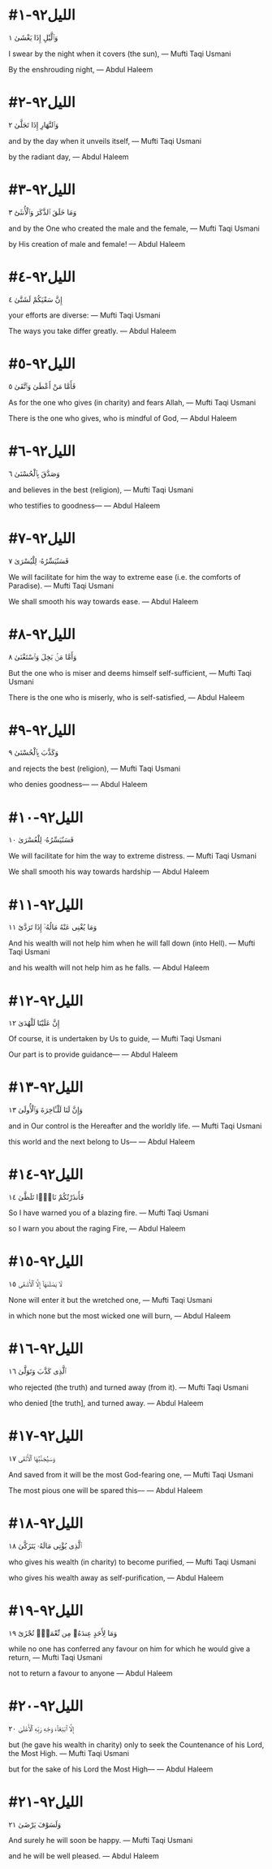 


# #الليل٩٢-١
وَٱلَّيْلِ إِذَا يَغْشَىٰ ١

I swear by the night when it covers (the sun),
— Mufti Taqi Usmani


By the enshrouding night,
— Abdul Haleem



# #الليل٩٢-٢
وَٱلنَّهَارِ إِذَا تَجَلَّىٰ ٢

and by the day when it unveils itself,
— Mufti Taqi Usmani


by the radiant day,
— Abdul Haleem



# #الليل٩٢-٣
وَمَا خَلَقَ ٱلذَّكَرَ وَٱلْأُنثَىٰٓ ٣

and by the One who created the male and the female,
— Mufti Taqi Usmani


by His creation of male and female!
— Abdul Haleem



# #الليل٩٢-٤
إِنَّ سَعْيَكُمْ لَشَتَّىٰ ٤

your efforts are diverse:
— Mufti Taqi Usmani


The ways you take differ greatly.
— Abdul Haleem



# #الليل٩٢-٥
فَأَمَّا مَنْ أَعْطَىٰ وَٱتَّقَىٰ ٥

As for the one who gives (in charity) and fears Allah,
— Mufti Taqi Usmani


There is the one who gives, who is mindful of God,
— Abdul Haleem



# #الليل٩٢-٦
وَصَدَّقَ بِٱلْحُسْنَىٰ ٦

and believes in the best (religion),
— Mufti Taqi Usmani


who testifies to goodness––
— Abdul Haleem



# #الليل٩٢-٧
فَسَنُيَسِّرُهُۥ لِلْيُسْرَىٰ ٧

We will facilitate for him the way to extreme ease (i.e. the comforts of Paradise).
— Mufti Taqi Usmani


We shall smooth his way towards ease.
— Abdul Haleem



# #الليل٩٢-٨
وَأَمَّا مَنۢ بَخِلَ وَٱسْتَغْنَىٰ ٨

But the one who is miser and deems himself self-sufficient,
— Mufti Taqi Usmani


There is the one who is miserly, who is self-satisfied,
— Abdul Haleem



# #الليل٩٢-٩
وَكَذَّبَ بِٱلْحُسْنَىٰ ٩

and rejects the best (religion),
— Mufti Taqi Usmani


who denies goodness––
— Abdul Haleem



# #الليل٩٢-١٠
فَسَنُيَسِّرُهُۥ لِلْعُسْرَىٰ ١٠

We will facilitate for him the way to extreme distress.
— Mufti Taqi Usmani


We shall smooth his way towards hardship
— Abdul Haleem



# #الليل٩٢-١١
وَمَا يُغْنِى عَنْهُ مَالُهُۥٓ إِذَا تَرَدَّىٰٓ ١١

And his wealth will not help him when he will fall down (into Hell).
— Mufti Taqi Usmani


and his wealth will not help him as he falls.
— Abdul Haleem



# #الليل٩٢-١٢
إِنَّ عَلَيْنَا لَلْهُدَىٰ ١٢

Of course, it is undertaken by Us to guide,
— Mufti Taqi Usmani


Our part is to provide guidance––
— Abdul Haleem



# #الليل٩٢-١٣
وَإِنَّ لَنَا لَلْـَٔاخِرَةَ وَٱلْأُولَىٰ ١٣

and in Our control is the Hereafter and the worldly life.
— Mufti Taqi Usmani


this world and the next belong to Us––
— Abdul Haleem



# #الليل٩٢-١٤
فَأَنذَرْتُكُمْ نَارًۭا تَلَظَّىٰ ١٤

So I have warned you of a blazing fire.
— Mufti Taqi Usmani


so I warn you about the raging Fire,
— Abdul Haleem



# #الليل٩٢-١٥
لَا يَصْلَىٰهَآ إِلَّا ٱلْأَشْقَى ١٥

None will enter it but the wretched one,
— Mufti Taqi Usmani


in which none but the most wicked one will burn,
— Abdul Haleem



# #الليل٩٢-١٦
ٱلَّذِى كَذَّبَ وَتَوَلَّىٰ ١٦

who rejected (the truth) and turned away (from it).
— Mufti Taqi Usmani


who denied [the truth], and turned away.
— Abdul Haleem



# #الليل٩٢-١٧
وَسَيُجَنَّبُهَا ٱلْأَتْقَى ١٧

And saved from it will be the most God-fearing one,
— Mufti Taqi Usmani


The most pious one will be spared this––
— Abdul Haleem



# #الليل٩٢-١٨
ٱلَّذِى يُؤْتِى مَالَهُۥ يَتَزَكَّىٰ ١٨

who gives his wealth (in charity) to become purified,
— Mufti Taqi Usmani


who gives his wealth away as self-purification,
— Abdul Haleem



# #الليل٩٢-١٩
وَمَا لِأَحَدٍ عِندَهُۥ مِن نِّعْمَةٍۢ تُجْزَىٰٓ ١٩

while no one has conferred any favour on him for which he would give a return,
— Mufti Taqi Usmani


not to return a favour to anyone
— Abdul Haleem



# #الليل٩٢-٢٠
إِلَّا ٱبْتِغَآءَ وَجْهِ رَبِّهِ ٱلْأَعْلَىٰ ٢٠

but (he gave his wealth in charity) only to seek the Countenance of his Lord, the Most High.
— Mufti Taqi Usmani


but for the sake of his Lord the Most High––
— Abdul Haleem



# #الليل٩٢-٢١
وَلَسَوْفَ يَرْضَىٰ ٢١

And surely he will soon be happy.
— Mufti Taqi Usmani


and he will be well pleased.
— Abdul Haleem

